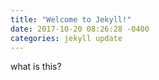 ```yaml
---
title: "Welcome to Jekyll!"
date: 2017-10-20 08:26:28 -0400
categories: jekyll update
---
```


what is this?
